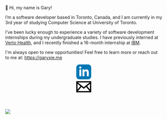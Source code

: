 👋 Hi, my name is Gary!

I’m a software developer based in Toronto, Canada, and I am currently in my 3rd year of studying Computer Science at University of Toronto.

I’ve been lucky enough to experience a variety of software development internships during my undergraduate studies.
I have previously interned at [Verto Health](https://verto.health/), and I recently finished a 16-month internship at [IBM](https://www.ibm.com/).

I'm always open to new opportunities! Feel free to learn more or reach out to me at:
https://garyxie.me

<a href="https://www.linkedin.com/in/GaryJX/" style="display: flex; align-items: center; justify-content: center;">
  <img align="left" alt="Gary Xie LinkedIn" src="https://raw.githubusercontent.com/GaryJX/GaryJX/main/assets/linkedin.svg" />
</a>

<a href="mailto:gary.xie@mail.utoronto.ca" style="display: flex; align-items: center; justify-content: center;">
  <img align="left" alt="Gary Xie LinkedIn" src="https://raw.githubusercontent.com/GaryJX/GaryJX/main/assets/email.svg" />
</a>

<br>
<br>

![](https://komarev.com/ghpvc/?username=GaryJX&color=brightgreen&label=Visitors)
